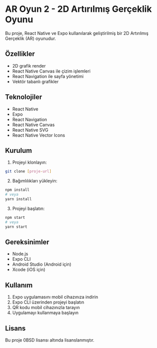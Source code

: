 # AR Oyun 2 - 2D Artırılmış Gerçeklik Oyunu

Bu proje, React Native ve Expo kullanılarak geliştirilmiş bir 2D Artırılmış Gerçeklik (AR) oyunudur.

## Özellikler

- 2D grafik render
- React Native Canvas ile çizim işlemleri
- React Navigation ile sayfa yönetimi
- Vektör tabanlı grafikler

## Teknolojiler

- React Native
- Expo
- React Navigation
- React Native Canvas
- React Native SVG
- React Native Vector Icons

## Kurulum

1. Projeyi klonlayın:
```bash
git clone [proje-url]
```

2. Bağımlılıkları yükleyin:
```bash
npm install
# veya
yarn install
```

3. Projeyi başlatın:
```bash
npm start
# veya
yarn start
```

## Gereksinimler

- Node.js
- Expo CLI
- Android Studio (Android için)
- Xcode (iOS için)

## Kullanım

1. Expo uygulamasını mobil cihazınıza indirin
2. Expo CLI üzerinden projeyi başlatın
3. QR kodu mobil cihazınızla tarayın
4. Uygulamayı kullanmaya başlayın

## Lisans

Bu proje 0BSD lisansı altında lisanslanmıştır.
